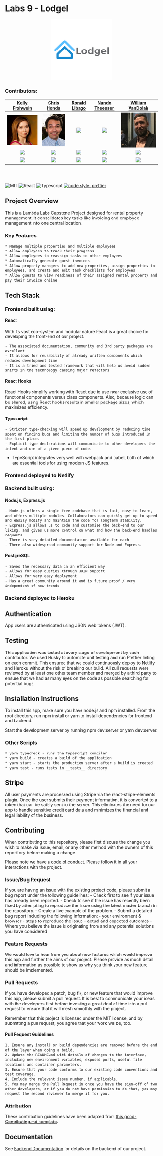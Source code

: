 # Labs 9 - Lodgel

<div align="center"><img src="./frontend/public/lodgel.png" alt="logo"></div>

### Contributors:

|   [Kelly Frohwein](https://github.com/kelfro)  |   [Chris Honda](https://github.com/honda0306)   |    [Ronald Libago](https://github.com/Mister-Corn)    |   [Nando Theessen](https://github.com/NandoTheessen)  |   [William VanDolah](https://github.com/wvandolah)  |
|:----------------:|:----------------:|:---------------:|:---------------:|:---------------:| 
| [<img src="./assets/kelly.jpg" width = "200" />](https://github.com/kelfro) | [<img src="./assets/honda.jpg" width = "170" />](https://github.com/honda0306)  | [<img src="https://avatars1.githubusercontent.com/u/36778342" width = "250" />](https://github.com/Mister-Corn) | [<img src="https://avatars1.githubusercontent.com/u/37676385" width = "250" />](https://github.com/NandoTheessen) | [<img src="./assets/william.jpg" width = "250" />](https://github.com/wvandolah) 
| [<img src="https://github.com/favicon.ico" width="15"> ](https://github.com/kelfro)  |  [<img src="https://github.com/favicon.ico" width="15"> ](https://github.com/honda0306) | [<img src="https://github.com/favicon.ico" width="15"> ](https://github.com/Mister-Corn)  | [<img src="https://github.com/favicon.ico" width="15"> ](https://github.com/NandoTheessen) | [<img src="https://github.com/favicon.ico" width="15"> ](https://github.com/wvandolah)  
| [ <img src="https://static.licdn.com/sc/h/al2o9zrvru7aqj8e1x2rzsrca" width="15"> ](https://www.linkedin.com/in/kelly-frohwein-30404116a/) | [ <img src="https://static.licdn.com/sc/h/al2o9zrvru7aqj8e1x2rzsrca" width="15"> ](https://www.linkedin.com/in/ichirohonda/) | [ <img src="https://static.licdn.com/sc/h/al2o9zrvru7aqj8e1x2rzsrca" width="15"> ](https://www.linkedin.com/in/ronald-libago-96487815b/) | [ <img src="https://static.licdn.com/sc/h/al2o9zrvru7aqj8e1x2rzsrca" width="15"> ](https://www.linkedin.com/in/nandotheessen/) | [ <img src="https://static.licdn.com/sc/h/al2o9zrvru7aqj8e1x2rzsrca" width="15"> ](https://www.linkedin.com/in/william-vandolah-89717477/) | 

<br>
<br>

![MIT](https://img.shields.io/packagist/l/doctrine/orm.svg)
![React](https://img.shields.io/badge/react-v16.7.0--alpha.2-blue.svg)
![Typescript](https://img.shields.io/npm/types/typescript.svg?style=flat)
[![code style: prettier](https://img.shields.io/badge/code_style-prettier-ff69b4.svg?style=flat-square)](https://github.com/prettier/prettier)

## Project Overview

This is a Lambda Labs Capstone Project designed for rental property management. It consolidates key tasks like invoicing and employee management into one central location.  

### Key Features

	* Manage multiple properties and multiple employees
	* Allow employees to track their progress
	* Allow employees to reassign tasks to other employees
	* Automatically generate guest invoices
	* Allow property managers to add new properties, assign properties to employees, and create and edit task checklists for employees
	* Allow guests to view readiness of their assigned rental property and pay their invoice online

## Tech Stack

### Frontend built using:
#### React

With its vast eco-system and modular nature React is a great choice for developing the front-end of our project.

	- The associated documentation, community and 3rd party packages are excellent
	- It allows for reusability of already written components which reduces development time
	- It is a tried and tested framework that will help us avoid sudden shifts in the technology causing major refactors

#### React Hooks

React Hooks simplify working with React due to use near exclusive use of functional components versus class components. Also, because logic can be shared, using React hooks results in smaller package sizes, which maximizes efficiency.

#### Typescript

	- Stricter type-checking will speed up development by reducing time spent on finding bugs and limiting the number of bugs introduced in the first place.
	- Explicit type declarations will communicate to other developers the intent and use of a given piece of code.
  - TypeScript integrates very well with webpack and babel, both of which are essential tools for using modern JS features.

### Frontend deployed to Netlify

### Backend built using:

#### Node.js, Express.js

	- Node.js offers a single free codebase that is fast, easy to learn, and offers multiple modules. Collaborators can quickly get up to speed and easily modify and maintain the code for longterm stability.
	- Express.js allows us to code and customize the back-end to our liking, and gives us more control on what and how the back-end handles requests.
	- There is very detailed documentation available for each.
	- There also widespread community support for Node and Express.

#### PostgreSQL 

	- Saves the necessary data in an efficient way
	- Allows for easy queries through JOIN support
	- Allows for very easy deployment
	- Has a great community around it and is future proof / very independent of new trends

### Backend deployed to Heroku

## Authentication

App users are authenticated using JSON web tokens (JWT).

## Testing

This application was tested at every stage of development by each contributor. We used Husky to automate unit testing and run Prettier linting on each commit. This ensured that we could continuously deploy to Netlify and Heroku without the risk of breaking our build. All pull requests were reviewed by at least one other team member and merged by a third party to ensure that we had as many eyes on the code as possible searching for potential bugs.

## Installation Instructions

To install this app, make sure you have node.js and npm installed. From the root directory, run npm install or yarn to install dependencies for frontend and backend.

Start the development server by running npm dev:server or yarn dev:server.

### Other Scripts

	* yarn typecheck - runs the TypeScript compiler
	* yarn build - creates a build of the application
	* yarn start - starts the production server after a build is created
	* yarn test - runs tests in __tests__ directory

## Stripe

All user payments are processed using Stripe via the react-stripe-elements plugin. Once the user submits their payment information, it is converted to a token that can be safely sent to the server. This eliminates the need for our app to handle sensitive credit card data and minimizes the financial and legal liability of the business.

## Contributing

When contributing to this repository, please first discuss the change you wish to make via issue, email, or any other method with the owners of this repository before making a change.

Please note we have a [code of conduct]("./CODE_OF_CONDUCT.md"). Please follow it in all your interactions with the project.

### Issue/Bug Request

If you are having an issue with the existing project code, please submit a bug report under the following guidelines:
	- Check first to see if your issue has already been reported.
	- Check to see if the issue has recently been fixed by attempting to reproduce the issue using the latest master branch in the repository.
	- Create a live example of the problem.
	- Submit a detailed bug report including the following information:
		- your environment & browser
		- steps to reproduce the issue
		- actual and expected outcomes
		- Where you believe the issue is originating from and any potential solutions you have considered

### Feature Requests

We would love to hear from you about new features which would improve this app and further the aims of our project. Please provide as much detail and information as possible to show us why you think your new feature should be implemented.

### Pull Requests

If you have developed a patch, bug fix, or new feature that would improve this app, please submit a pull request. It is best to communicate your ideas with the developers first before investing a great deal of time into a pull request to ensure that it will mesh smoothly with the project.

Remember that this project is licensed under the MIT license, and by submitting a pull request, you agree that your work will be, too. 

#### Pull Request Guidelines

	1. Ensure any install or build dependencies are removed before the end of the layer when doing a build.
	2. Update the README.md with details of changes to the interface, including new environment variables, exposed ports, useful file locations and container parameters.
	3. Ensure that your code conforms to our existing code conventions and test coverage.
	4. Include the relevant issue number, if applicable.
	5. You may merge the Pull Request in once you have the sign-off of two other developers, or if you do not have permission to do that, you may request the second reviewer to merge it for you.
 
### Attribution

These contribution guidelines have been adapted from [this good-Contributing.md-template](https://gist.github.com/PurpleBooth/b24679402957c63ec426).
		

## Documentation
	
See [Backend Documentation](https://cleaner-pos.herokuapp.com/) for details on the backend of our project.

